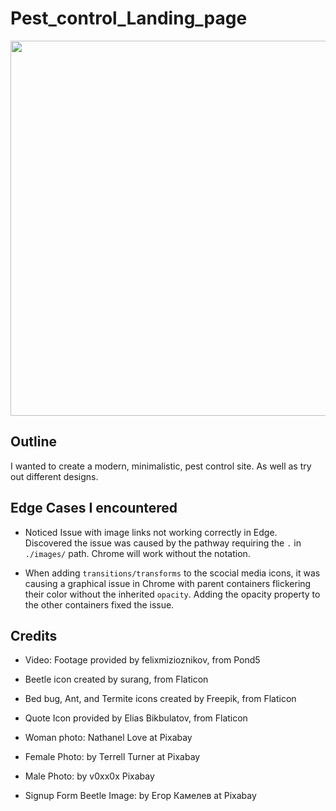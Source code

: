 # Pest_control_Landing_page

<p align="center">
  <img src="./images/Pest_control_site_image.PNG" width="600"/>
</p>

## Outline

I wanted to create a modern, minimalistic, pest control site. As well as try out different designs.

## Edge Cases I encountered

- Noticed Issue with image links not working correctly in Edge. Discovered the issue was caused by the pathway requiring the `.` in `./images/` path. Chrome will work without the notation.

- When adding `transitions/transforms` to the scocial media icons, it was causing a graphical issue in Chrome with parent containers flickering their color without the inherited `opacity`. Adding the opacity property to the other containers fixed the issue.

## Credits

- Video: Footage provided by felixmizioznikov, from Pond5
- Beetle icon created by surang, from Flaticon
- Bed bug, Ant, and Termite icons created by Freepik, from Flaticon
- Quote Icon provided by Elias Bikbulatov, from Flaticon

- Woman photo: Nathanel Love at Pixabay
- Female Photo: by Terrell Turner at Pixabay
- Male Photo: by v0xx0x Pixabay
- Signup Form Beetle Image: by Егор Камелев at Pixabay
